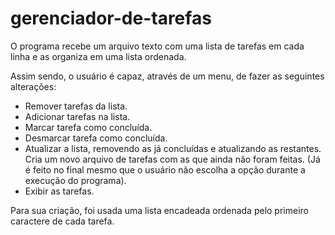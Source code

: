 # gerenciador-de-tarefas
 
O programa recebe um arquivo texto com uma lista de tarefas em cada linha e as organiza em uma lista ordenada. 

Assim sendo, o usuário é capaz, através de um menu, de fazer as seguintes alterações:

- Remover tarefas da lista.
- Adicionar tarefas na lista.
- Marcar tarefa como concluída.
- Desmarcar tarefa como concluída.
- Atualizar a lista, removendo as já concluídas e atualizando as restantes. Cria um novo arquivo de tarefas com as que ainda não foram feitas. (Já é feito no final mesmo que o usuário não escolha a opção durante a execução do programa).
- Exibir as tarefas.

Para sua criação, foi usada uma lista encadeada ordenada pelo primeiro caractere de cada tarefa.
